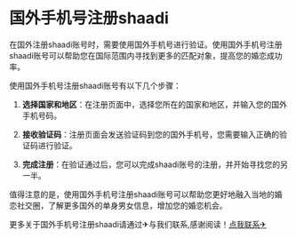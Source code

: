 # 国外手机号注册shaadi

在国外注册shaadi账号时，需要使用国外手机号进行验证。使用国外手机号注册shaadi账号可以帮助您在国际范围内寻找到更多的匹配对象，提高您的婚恋成功率。

使用国外手机号注册shaadi账号有以下几个步骤：

1. **选择国家和地区**：在注册页面中，选择您所在的国家和地区，并输入您的国外手机号码。

2. **接收验证码**：注册页面会发送验证码到您的国外手机号，您需要输入正确的验证码进行验证。

3. **完成注册**：在验证通过后，您可以完成shaadi账号的注册，并开始寻找您的另一半。

值得注意的是，使用国外手机号注册shaadi账号可以帮助您更好地融入当地的婚恋社交圈，了解更多国外的单身男女信息，增加您的婚恋机会。

更多关于国外手机号注册shaadi请通过✈与我们联系,感谢阅读！[点我联系✈](https://www.G208.com)